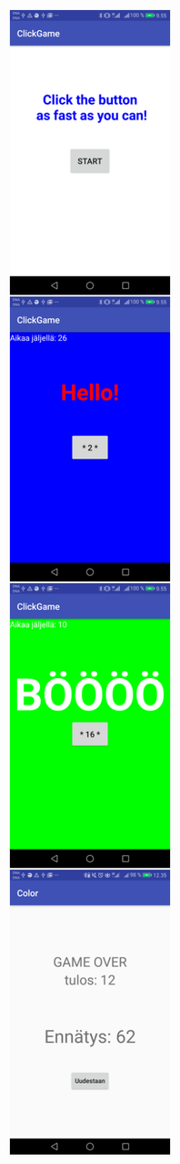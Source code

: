 

<p align="center">
  <img src="https://github.com/pekkavee/AndroidClickGame/blob/master/app/src/main/res/drawable/click3.png" height="500"/>
  <img src="https://github.com/pekkavee/AndroidClickGame/blob/master/app/src/main/res/drawable/click2.png" height="500"/>
  <img src="https://github.com/pekkavee/AndroidClickGame/blob/master/app/src/main/res/drawable/click1.png" height="500"/>
  <img src="https://github.com/pekkavee/AndroidClickGame/blob/master/app/src/main/res/drawable/Screenshot_20180307-123518.png" height="500"/>
  
</p>
